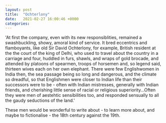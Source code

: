 ```yaml
---
layout: post
title:  "Ochterlony"
date:   2021-02-27 16:00:46 +0000
categories:
---
```


'At first the company, even with its new responsiblities, remained a swashbuckling, showy, amoral kind of service. It bred eccentrics and flamboyants, like old Sir David Ochterlony, for example, British resident at the the court of the king of Delhi, who used to travel about the country in a carriage and four, huddled in furs, shawls, and wraps of gold brocade, and attended by platoons of spearmen, troops of horsemen and, so legend said, thirteen wives each on her own elephant. There were few Englishwomen in India then, the sea passage being so long and dangerous, and the climate so dreadful, so that Englishmen were closer to Indian life than their successors were to be - often with Indian mistresses, generally with Indian friends, and cherishing little sense of racial or religious superiority...Often they were men of aestehtic sensibilities too, and responded sensually to all the gaudy seductions of the land.'

These men would be wonderful to write about - to learn more about, and maybe to fictionalise - the 18th century against the 19th. 